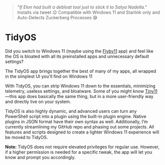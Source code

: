 > *"If Elon had built a debloat tool just to stick it to Satya Nadella."* Installs via tweet :wink: Compatible with Windows 11 and Starlink only and Auto-Detects Zuckerberg Processes :sweat_smile:

# TidyOS
Did you switch to Windows 11 (maybe using the [Flyby11](https://github.com/builtbybel/Flyby11) app) and feel like the OS is bloated with all its preinstalled apps and unnecessary default settings?

The TidyOS app brings together the best of many of my apps, all wrapped in the simplest UI you'll find on Windows 11

With TidyOS, you can strip Windows 11 down to the essentials, minimizing telemetry, useless settings, and bloatware.
Some of you might know [Tiny11](https://github.com/ntdevlabs/tiny11builder)—this app does basically the same thing, but in a more user-friendly way and directly live on your system.

TidyOS is also highly dynamic, and advanced users can turn any PowerShell script into a plugin using the built-in plugin engine. Native plugins in JSON format have their own syntax as well. Additionally, I’m currently streamlining my GitHub repo and phasing out some projects. All features and scripts designed to create a lighter Windows 11 experience will be moved to TidyOS.

**Note:** TidyOS does not require elevated privileges for regular use. However, if a higher permission is needed for a specific tweak, the app will let you know and prompt you accordingly.

